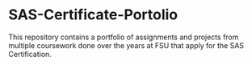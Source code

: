 # SAS-Certificate-Portolio
This repository contains a portfolio of assignments and projects from multiple coursework done over the years at FSU that apply for the SAS Certification.
